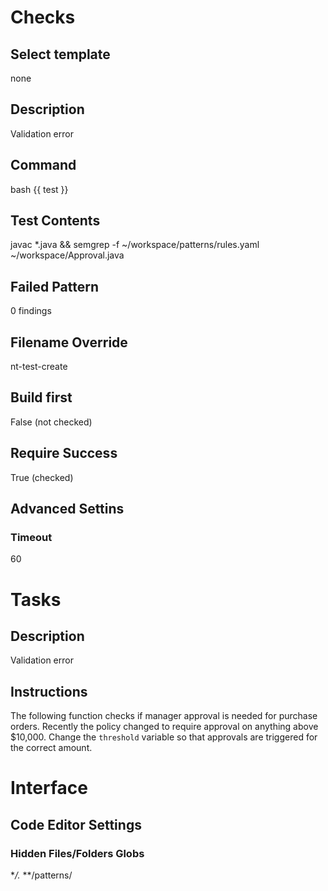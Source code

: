 # Checks
## Select template
none
## Description
Validation error
## Command
bash {{ test }}
## Test Contents
javac *.java && semgrep -f ~/workspace/patterns/rules.yaml ~/workspace/Approval.java
## Failed Pattern
0 findings
## Filename Override
nt-test-create
## Build first
False (not checked)
## Require Success 
True (checked)
## Advanced Settins
### Timeout
60

# Tasks
## Description
Validation error
## Instructions
The following function checks if manager approval is needed for purchase orders. Recently the policy changed to require approval on anything above $10,000. Change the `threshold` variable so that approvals are triggered for the correct amount.

# Interface
## Code Editor Settings
### Hidden Files/Folders Globs
**/.*
**/patterns/